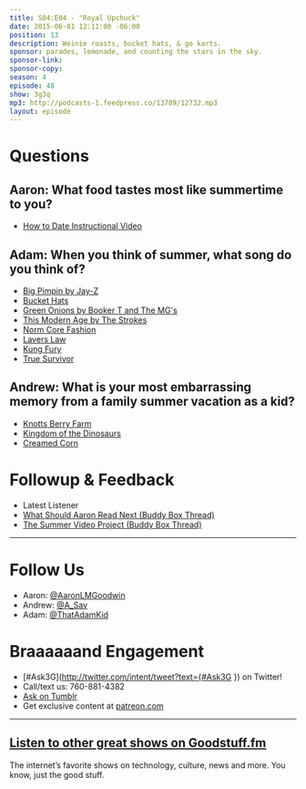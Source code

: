 ```yaml
---
title: S04:E04 - "Royal Upchuck"
date: 2015-06-01 12:11:00 -06:00
position: 13
description: Weinie roasts, bucket hats, & go karts.
sponsor: parades, lemonade, and counting the stars in the sky.
sponsor-link: 
sponsor-copy: 
season: 4
episode: 48
show: 3g3q
mp3: http://podcasts-1.feedpress.co/13789/12732.mp3
layout: episode
---
```


# Questions

## Aaron: What food tastes most like summertime to you?
- [How to Date Instructional Video](https://youtu.be/CfOoMlojtbo)

## Adam: When you think of summer, what song do you think of?
- [Big Pimpin by Jay-Z](https://youtu.be/Cgoqrgc_0cM)
- [Bucket Hats](http://www.zumiez.com/accessories/hats/bucket.html)
- [Green Onions by Booker T and The MG's](https://youtu.be/_bpS-cOBK6Q)
- [This Modern Age by The Strokes](https://youtu.be/RzO7IGWGxu8)
- [Norm Core Fashion](http://en.wikipedia.org/wiki/Normcore)
- [Lavers Law](http://www.youthvoices.net/discussion/how-do-fashion-trends-cycle)
- [Kung Fury](http://www.imdb.com/title/tt3472226/)
- [True Survivor](http://www.youtube.com/watch?v=ZTidn2dBYbY)

## Andrew: What is your most embarrassing memory from a family summer vacation as a kid?
- [Knotts Berry Farm](https://www.knotts.com/)
- [Kingdom of the Dinosaurs](https://youtu.be/_nT6b2xlyns)
- [Creamed Corn](http://www.foodnetwork.com/recipes/patrick-and-gina-neely/southern-creamed-corn-recipe.html)

# Followup & Feedback
- Latest Listener
- [What Should Aaron Read Next (Buddy Box Thread)](http://www.buddybox.me/discussion/55/what-should-aaron-read-next)
- [The Summer Video Project (Buddy Box Thread)](http://www.buddybox.me/discussion/59/the-summer-video-project)

***

# Follow Us
* Aaron: [@AaronLMGoodwin](http://twitter.com/aaronlmgoodwin)
* Andrew: [@A_Sav](http://twitter.com/a_sav)
* Adam: [@ThatAdamKid](http://twitter.com/thatadamkid)

# Braaaaaand Engagement
* [#Ask3G](http://twitter.com/intent/tweet?text={#Ask3G }) on Twitter!
* Call/text us: 760-881-4382
* [Ask on Tumblr](http://3g3q.co/ask)
* Get exclusive content at [patreon.com](http://www.patreon.com/3g3q)

***

## [Listen to other great shows on Goodstuff.fm](http://goodstuff.fm/)
The internet’s favorite shows on technology, culture, news and more. You know, just the good stuff.

